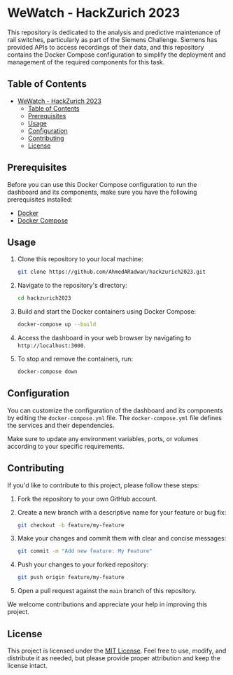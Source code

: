 # WeWatch - HackZurich 2023

This repository is dedicated to the analysis and predictive maintenance of rail switches, particularly as part of the Siemens Challenge. Siemens has provided APIs to access recordings of their data, and this repository contains the Docker Compose configuration to simplify the deployment and management of the required components for this task.

## Table of Contents
- [WeWatch - HackZurich 2023](#wewatch---hackzurich-2023)
  - [Table of Contents](#table-of-contents)
  - [Prerequisites](#prerequisites)
  - [Usage](#usage)
  - [Configuration](#configuration)
  - [Contributing](#contributing)
  - [License](#license)

## Prerequisites

Before you can use this Docker Compose configuration to run the dashboard and its components, make sure you have the following prerequisites installed:

- [Docker](https://www.docker.com/get-started)
- [Docker Compose](https://docs.docker.com/compose/install/)

## Usage

1. Clone this repository to your local machine:

    ```bash
    git clone https://github.com/AhmedARadwan/hackzurich2023.git
    ```

2. Navigate to the repository's directory:

    ```bash
    cd hackzurich2023
    ```

3. Build and start the Docker containers using Docker Compose:

    ```bash
    docker-compose up --build
    ```

4. Access the dashboard in your web browser by navigating to `http://localhost:3000`.

5. To stop and remove the containers, run:

    ```bash
    docker-compose down
    ```

## Configuration

You can customize the configuration of the dashboard and its components by editing the `docker-compose.yml` file. The `docker-compose.yml` file defines the services and their dependencies.

Make sure to update any environment variables, ports, or volumes according to your specific requirements.

## Contributing

If you'd like to contribute to this project, please follow these steps:

1. Fork the repository to your own GitHub account.

2. Create a new branch with a descriptive name for your feature or bug fix:

    ```bash
    git checkout -b feature/my-feature
    ```

3. Make your changes and commit them with clear and concise messages:

    ```bash
    git commit -m "Add new feature: My Feature"
    ```

4. Push your changes to your forked repository:

    ```bash
    git push origin feature/my-feature
    ```

5. Open a pull request against the `main` branch of this repository.

We welcome contributions and appreciate your help in improving this project.

## License

This project is licensed under the [MIT License](LICENSE). Feel free to use, modify, and distribute it as needed, but please provide proper attribution and keep the license intact.